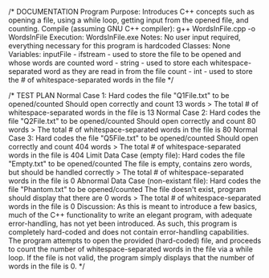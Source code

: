 /*
DOCUMENTATION
Program Purpose:
		Introduces C++ concepts such as opening a file, using a while loop, getting
		input from the opened file, and counting.
Compile (assuming GNU C++ compiler): g++ WordsInFile.cpp -o WordsInFile
Execution: WordsInFile.exe
Notes: No user input required, everything necessary for this program is hardcoded
Classes: None
Variables:
		inputFile - ifstream - used to store the file to be opened and whose words
					are counted
		word - string - used to store each whitespace-separated word as they are 
					read in from the file
		count - int - used to store the # of whitespace-separated words in the file
*/

/*
TEST PLAN
Normal Case 1:
		Hard codes the file "Q1File.txt" to be opened/counted
		Should open correctly and count 13 words
		> The total # of whitespace-separated words in the file is 13
Normal Case 2:
		Hard codes the file "Q2File.txt" to be opened/counted
		Should open correctly and count 80 words
		> The total # of whitespace-separated words in the file is 80
Normal Case 3:
		Hard codes the file "Q5File.txt" to be opened/counted
		Should open correctly and count 404 words
		> The total # of whitespace-separated words in the file is 404
Limit Data Case (empty file):
		Hard codes the file "Empty.txt" to be opened/counted
		The file is empty, contains zero words, but should be handled correctly
		> The total # of whitespace-separated words in the file is 0
Abnormal Data Case (non-existant file):
		Hard codes the file "Phantom.txt" to be opened/counted
		The file doesn't exist, program should display that there are 0 words
		> The total # of whitespace-separated words in the file is 0
Discussion:
		As this is meant to introduce a few basics, much of the C++ functionality to 
		write an elegant program, with adequate error-handling, has not yet been
		introduced.  As such, this program is completely hard-coded and does not
		contain error-handling capabilities.
		The program attempts to open the provided (hard-coded) file, and proceeds
		to count the number of whitespace-separated words in the file via a while
		loop.
		If the file is not valid, the program simply displays that the number of 
		words in the file is 0.
*/
